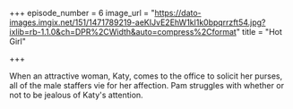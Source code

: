 +++
episode_number = 6
image_url = "https://dato-images.imgix.net/151/1471789219-aeKIJvE2EhW1kl1k0bpqrrzft54.jpg?ixlib=rb-1.1.0&ch=DPR%2CWidth&auto=compress%2Cformat"
title = "Hot Girl"

+++

When an attractive woman, Katy, comes to the office to solicit her purses, all of the male staffers vie for her affection. Pam struggles with whether or not to be jealous of Katy's attention.